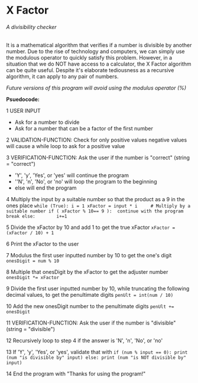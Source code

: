 # X Factor
###### A divisibility checker
It is a mathematical algorithm that verifies if a number is divisible by another number. Due to the rise of technology and computers, we can simply use the modulous operator to quickly satisfy this problem. However, in a situation that we do NOT have access to a calculator, the X Factor algorithm can be quite useful. Despite it's elaborate tediousness as a recursive algorithm, it can apply to any pair of numbers.

*Future versions of this program will avoid using the modulus operator (%)*

__Psuedocode:__

1 USER INPUT
  * Ask for a number to divide
  * Ask for a number that can be a factor of the first number

2 VALIDATION-FUNCTION: Check for only positive values	negative values will cause a while loop to ask for a positive value

3 VERIFICATION-FUNCTION: Ask the user if the number is "correct" (string = "correct")
  * 'Y', 'y', 'Yes', or 'yes' will continue the program
  * ''N', 'n', 'No', or 'no' will loop the program to the beginning
  * else will end the program

4 Multiply the input by a suitable number so that the product as a 9 in the ones place
	`while (True):
			i = 1
			xFactor = input * i		# Multiply by a suitable number
			if ( xFactor % 10== 9 ): 
					continue with the program
					break
			else:		
					i+=1`

5 Divide the xFactor by 10 and add 1 to get the true xFactor
	`xFactor = (xFactor / 10) + 1`

6 Print the xFactor to the user

7 Modulus the first user inputted number by 10 to get the one's digit 
	`onesDigit = num % 10`

8 Multiple that onesDigit by the xFactor to get the adjuster number
	`onesDigit *= xFactor`

9 Divide the first user inputted number by 10, while truncating the following decimal values, to get the penultimate digits
	`penUlt = int(num / 10)`

10 Add the new onesDigit number to the penultimate digits
	`penUlt += onesDigit`

11 VERIFICATION-FUNCTION: Ask the user if the number is "divisible" (string = "divisible")

12  Recursively loop to step 4 if the answer is 'N', 'n', 'No', or 'no'

13 If 'Y', 'y', 'Yes', or 'yes', validate that with
	`if (num % input == 0):
 		print (num "is divisible by" input)
 else:
			print (num "is NOT divisible by" input)`

14 End the program with "Thanks for using the program!" 
